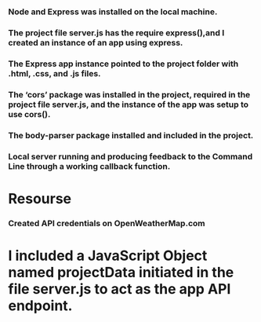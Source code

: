 ### Node and Express was installed on the local machine.

### The project file server.js has the require express(),and I created an instance of an app using express.

### The Express app instance pointed to the project folder with .html, .css, and .js files.

### The ‘cors’ package was installed in the project, required in the project file server.js, and the instance of the app was setup to use cors().

### The body-parser package installed and included in the project.

### Local server running and producing feedback to the Command Line through a working callback function.

# Resourse

### Created API credentials on OpenWeatherMap.com

# I included a JavaScript Object named projectData initiated in the file server.js to act as the app API endpoint.
